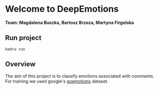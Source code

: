 # Welcome to DeepEmotions
**Team: Magdalena Buszka, Bartosz Brzoza, Martyna Firgolska**  


## Run project
```
kedro run
```


## Overview

The aim of this project is to classify emotions associated with comments.
For training we used google's [goemotions](https://github.com/google-research/google-research/tree/master/goemotions) dataset. 